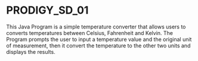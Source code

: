 # PRODIGY_SD_01
This Java Program is a simple temperature converter that allows users to converts temperatures between Celsius, Fahrenheit and Kelvin. The Program prompts the user to input a temperature value and the original unit of measurement, then it convert the temperature to the other two units and displays the results.  
